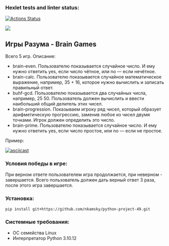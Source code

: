 ### Hexlet tests and linter status:
[![Actions Status](https://github.com/nkamsky/python-project-49/actions/workflows/hexlet-check.yml/badge.svg)](https://github.com/nkamsky/python-project-49/actions)

<a href="https://codeclimate.com/github/nkamsky/python-project-49/maintainability"><img src="https://api.codeclimate.com/v1/badges/a158ba0777ef1ee61aef/maintainability" /></a>

## Игры Разума - Brain Games
Всего 5 игр. Описание:
* brain-even. Пользователю показывается случайное число. И ему нужно ответить yes, если число чётное, или no — если нечётное.
* brain-calc. Пользователю показывается случайное математическое выражение, например, 35 + 16, которое нужно вычислить и записать правильный ответ.    
* buhf-gcd. Пользователю показывается два случайных числа, например, 25 50. Пользователь должен вычислить и ввести наибольший общий делитель этих чисел.
* brain-progression. Показываем игроку ряд чисел, который образует арифметическую прогрессию, заменив любое из чисел двумя точками. Игрок должен определить это число.
* brain-prime. Пользователю показывается случайное число. И ему нужно ответить yes, если число простое, или no — если не простое.

Пример:

[![asciicast](https://asciinema.org/a/634402.svg)](https://asciinema.org/a/634402)
    
### Условия победы в игре:
При верном ответе пользователем игра продолжается, при неверном - завершается.
Всего пользователь должен дать верный ответ 3 раза, после этого игра завершается.

### Установка:
    pip install git+https://github.com/nkamsky/python-project-49.git

### Системные требования:
* ОС семейства Linux
* Интерпретатор Python 3.10.12

    
